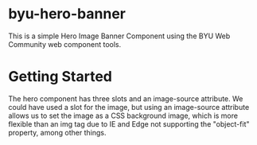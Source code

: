 # byu-hero-banner

This is a simple Hero Image Banner Component using the BYU Web Community web component
tools.

# Getting Started

The hero component has three slots and an image-source attribute. We could have used a slot for the image, but using an image-source attribute allows us to set the image as a CSS background image, which is more flexible than an img tag due to IE and Edge not supporting the "object-fit" property, among other things.


